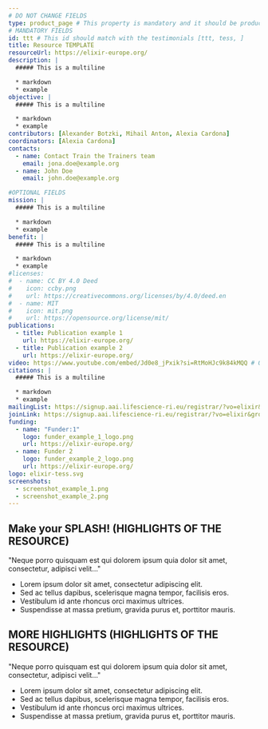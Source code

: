 ```yaml
---
# DO NOT CHANGE FIELDS
type: product_page # This property is mandatory and it should be product_page
# MANDATORY FIELDS
id: ttt # This id should match with the testimonials [ttt, tess, ]
title: Resource TEMPLATE
resourceUrl: https://elixir-europe.org/
description: |
  ##### This is a multiline 

  * markdown
  * example
objective: |
  ##### This is a multiline

  * markdown
  * example 
contributors: [Alexander Botzki, Mihail Anton, Alexia Cardona]
coordinators: [Alexia Cardona]
contacts:
  - name: Contact Train the Trainers team
    email: jona.doe@example.org
  - name: John Doe
    email: john.doe@example.org

#OPTIONAL FIELDS
mission: |
  ##### This is a multiline

  * markdown
  * example
benefit: |
  ##### This is a multiline

  * markdown
  * example
#licenses:
#  - name: CC BY 4.0 Deed
#    icon: ccby.png
#    url: https://creativecommons.org/licenses/by/4.0/deed.en
#  - name: MIT
#    icon: mit.png
#    url: https://opensource.org/license/mit/
publications:
  - title: Publication example 1
    url: https://elixir-europe.org/
  - title: Publication example 2
    url: https://elixir-europe.org/
video: https://www.youtube.com/embed/Jd0e8_jPxik?si=RtMoHJc9k84kMQQ # ONLY YOUTUBE SUPPORTED AT THIS MOMENT
citations: |
  ##### This is a multiline

  * markdown
  * example
mailingList: https://signup.aai.lifescience-ri.eu/registrar/?vo=elixir&group=Community%3ATraining
joinLink: https://signup.aai.lifescience-ri.eu/registrar/?vo=elixir&group=Community%3ATraining
funding:
  - name: "Funder:1"
    logo: funder_example_1_logo.png
    url: https://elixir-europe.org/ 
  - name: Funder 2
    logo: funder_example_2_logo.png
    url: https://elixir-europe.org/
logo: elixir-tess.svg
screenshots:
  - screenshot_example_1.png
  - screenshot_example_2.png
---
```


## Make your SPLASH! (HIGHLIGHTS OF THE RESOURCE)

"Neque porro quisquam est qui dolorem ipsum quia dolor sit amet, consectetur, adipisci velit..."

* Lorem ipsum dolor sit amet, consectetur adipiscing elit.
* Sed ac tellus dapibus, scelerisque magna tempor, facilisis eros.
* Vestibulum id ante rhoncus orci maximus ultrices.
* Suspendisse at massa pretium, gravida purus et, porttitor mauris.

## MORE HIGHLIGHTS (HIGHLIGHTS OF THE RESOURCE)

"Neque porro quisquam est qui dolorem ipsum quia dolor sit amet, consectetur, adipisci velit..."

* Lorem ipsum dolor sit amet, consectetur adipiscing elit.
* Sed ac tellus dapibus, scelerisque magna tempor, facilisis eros.
* Vestibulum id ante rhoncus orci maximus ultrices.
* Suspendisse at massa pretium, gravida purus et, porttitor mauris.
